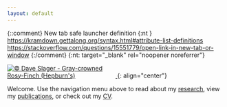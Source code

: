 ```yaml
---
layout: default
---
```



{::comment}
New tab safe launcher definition {:nt } https://kramdown.gettalong.org/syntax.html#attribute-list-definitions
https://stackoverflow.com/questions/15551779/open-link-in-new-tab-or-window
{:/comment}
{:nt: target="_blank" rel="noopener noreferrer"}

<a target="_blank" rel="noopener noreferrer" href="https://macaulaylibrary.org/asset/140702331" title="ML140702331 Gray-crowned Rosy-Finch (Hepburn's) © Dave Slager">
<img alt="© Dave Slager - Gray-crowned Rosy-Finch (Hepburn's)" style="border:none;max-width:50%;" src="https://cdn.download.ams.birds.cornell.edu/api/v1/asset/140702331/2400"/>
</a>
{: align="center"}

Welcome. Use the navigation menu above to read about my [research](research.md), view my [publications](publications.md), or check out my [CV](cv.md).